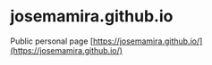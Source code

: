 # josemamira.github.io
Public personal page
[https://josemamira.github.io/](https://josemamira.github.io/)


